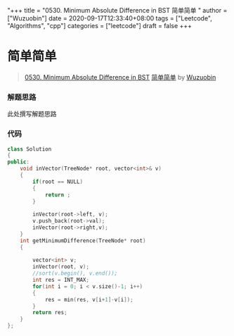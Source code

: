 "+++
title = "0530. Minimum Absolute Difference in BST 简单简单 "
author = ["Wuzuobin"]
date = 2020-09-17T12:33:40+08:00
tags = ["Leetcode", "Algorithms", "cpp"]
categories = ["leetcode"]
draft = false
+++

# 简单简单

> [0530. Minimum Absolute Difference in BST](https://leetcode-cn.com/problems/minimum-absolute-difference-in-bst/)
> [简单简单](https://leetcode-cn.com/problems/minimum-absolute-difference-in-bst/solution/jian-dan-jian-dan-by-cai-bi-d/) by [Wuzuobin](https://leetcode-cn.com/u/wuzuobin/)

### 解题思路
此处撰写解题思路

### 代码

```cpp
class Solution 
{
public:
	void inVector(TreeNode* root, vector<int>& v)
	{
		if(root == NULL)
		{
			return ;
		}
		
		inVector(root->left, v);
		v.push_back(root->val);
		inVector(root->right,v);
	}
    int getMinimumDifference(TreeNode* root) 
	{
		
		vector<int> v;
		inVector(root, v);
		//sort(v.begin(), v.end());
		int res = INT_MAX;
		for(int i = 0; i < v.size()-1; i++)
		{
			res = min(res, v[i+1]-v[i]);
		} 
		return res;
    }
};
```